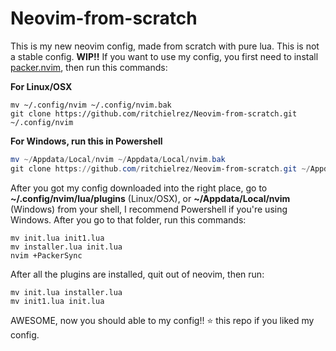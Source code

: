 # Neovim-from-scratch
This is my new neovim config, made from scratch with pure lua. This is not a stable config. **WIP!!**
If you want to use my config, you first need to install [packer.nvim](https://github.com/wbthomason/packer.nvim), then run this commands:  
  
**For Linux/OSX**
```shell
mv ~/.config/nvim ~/.config/nvim.bak
git clone https://github.com/ritchielrez/Neovim-from-scratch.git ~/.config/nvim 
```
**For Windows, run this in Powershell**
```powershell
mv ~/Appdata/Local/nvim ~/Appdata/Local/nvim.bak
git clone https://github.com/ritchielrez/Neovim-from-scratch.git ~/Appdata/Local/nvim
```
After you got my config downloaded into the right place, go to **~/.config/nvim/lua/plugins** (Linux/OSX), or **~/Appdata/Local/nvim** (Windows) 
from your shell, I recommend Powershell if you're using Windows. After you go to that folder, run this commands:
```shell
mv init.lua init1.lua
mv installer.lua init.lua
nvim +PackerSync
```  
After all the plugins are installed, quit out of neovim, then run:
```shell
mv init.lua installer.lua 
mv init1.lua init.lua
```

AWESOME, now you should able to my config!! ⭐ this repo if you liked my config.
